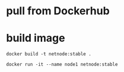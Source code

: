 # pull from Dockerhub

# build image
```
docker build -t netnode:stable .
```

```
docker run -it --name node1 netnode:stable
```
